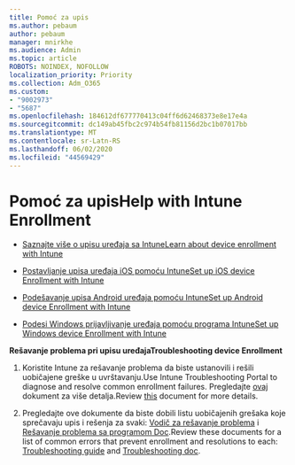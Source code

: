 ```yaml
---
title: Pomoć za upis
ms.author: pebaum
author: pebaum
manager: mnirkhe
ms.audience: Admin
ms.topic: article
ROBOTS: NOINDEX, NOFOLLOW
localization_priority: Priority
ms.collection: Adm_O365
ms.custom:
- "9002973"
- "5687"
ms.openlocfilehash: 184612df677770413c04ff6d62468373e8e17e4a
ms.sourcegitcommit: dc149ab45fbc2c974b54fb81156d2bc1b07017bb
ms.translationtype: MT
ms.contentlocale: sr-Latn-RS
ms.lasthandoff: 06/02/2020
ms.locfileid: "44569429"
---
```

# <a name="help-with-intune-enrollment"></a><span data-ttu-id="c57e4-102">Pomoć za upis</span><span class="sxs-lookup"><span data-stu-id="c57e4-102">Help with Intune Enrollment</span></span>


- [<span data-ttu-id="c57e4-103">Saznajte više o upisu uređaja sa Intune</span><span class="sxs-lookup"><span data-stu-id="c57e4-103">Learn about device enrollment with Intune</span></span>](https://docs.microsoft.com/intune/device-enrollment)

- [<span data-ttu-id="c57e4-104">Postavljanje upisa uređaja iOS pomoću Intune</span><span class="sxs-lookup"><span data-stu-id="c57e4-104">Set up iOS device Enrollment with Intune</span></span>](https://docs.microsoft.com/intune/ios-enroll)

- [<span data-ttu-id="c57e4-105">Podešavanje upisa Android uređaja pomoću Intune</span><span class="sxs-lookup"><span data-stu-id="c57e4-105">Set up Android device Enrollment with Intune</span></span>](https://docs.microsoft.com/intune/android-enroll)

- [<span data-ttu-id="c57e4-106">Podesi Windows prijavljivanje uređaja pomoću programa Intune</span><span class="sxs-lookup"><span data-stu-id="c57e4-106">Set up Windows device Enrollment with Intune</span></span>](https://docs.microsoft.com/intune/windows-enroll)

<span data-ttu-id="c57e4-107">**Rešavanje problema pri upisu uređaja**</span><span class="sxs-lookup"><span data-stu-id="c57e4-107">**Troubleshooting device Enrollment**</span></span>

1. <span data-ttu-id="c57e4-108">Koristite Intune za rešavanje problema da biste ustanovili i rešili uobičajene greške u uvrštavanju.</span><span class="sxs-lookup"><span data-stu-id="c57e4-108">Use Intune Troubleshooting Portal to diagnose and resolve common enrollment failures.</span></span> <span data-ttu-id="c57e4-109">Pregledajte [ovaj](https://docs.microsoft.com/intune/help-desk-operators) dokument za više detalja.</span><span class="sxs-lookup"><span data-stu-id="c57e4-109">Review [this](https://docs.microsoft.com/intune/help-desk-operators) document for more details.</span></span>

2. <span data-ttu-id="c57e4-110">Pregledajte ove dokumente da biste dobili listu uobičajenih grešaka koje sprečavaju upis i rešenja za svaki: [Vodič za rešavanje problema](https://support.microsoft.com/help/4469913/troubleshooting-windows-device-enrollment-problems-in-microsoft-intune) i [Rešavanje problema sa programom Doc](https://docs.microsoft.com/intune/troubleshoot-device-enrollment-in-intune).</span><span class="sxs-lookup"><span data-stu-id="c57e4-110">Review these documents for a list of common errors that prevent enrollment and resolutions to each: [Troubleshooting guide](https://support.microsoft.com/help/4469913/troubleshooting-windows-device-enrollment-problems-in-microsoft-intune) and [Troubleshooting doc](https://docs.microsoft.com/intune/troubleshoot-device-enrollment-in-intune).</span></span>